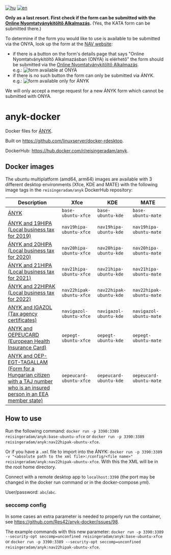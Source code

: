 [![hu](https://img.shields.io/badge/lang-hu-green.svg)](https://github.com/Res42/anyk-docker/blob/master/README.md)
[![en](https://img.shields.io/badge/lang-en-red.svg)](https://github.com/Res42/anyk-docker/blob/master/README.en.md)

**Only as a last resort. First check if the form can be submitted with the [Online Nyomtatványkitöltő Alkalmazás](https://onya.nav.gov.hu/).**
(Yes, the KATA form can be submitted there.)

To determine if the form you would like to use is available to be submitted via the ONYA, look up the form at the [NAV website](https://nav.gov.hu/nyomtatvanyok/letoltesek/nyomtatvanykitolto_programok/nyomtatvanykitolto_programok_nav):

- if there is a button on the form's details page that says "Online Nyomtatványkitöltő Alkalmazásban (ONYA) is elérhető" the form should be submitted via the [Online Nyomtatványkitöltő Alkalmazás](https://onya.nav.gov.hu/).  
   e.g.: ![form available at ONYA](https://user-images.githubusercontent.com/2495806/159995313-2e5b39d9-5230-4ee7-ab01-207da801f585.png)
- if there is no such button the form can only be submitted via ÁNYK.  
   e.g.: ![form available only for ÁNYK](https://user-images.githubusercontent.com/2495806/159995784-5e1e22b0-f2d0-4197-95c1-6c1ae004f4e7.png)

We will only accept a merge request for a new ÁNYK form which cannot be submitted with ONYA.

# anyk-docker

Docker files for [ÁNYK](https://nav.gov.hu/nyomtatvanyok/letoltesek/nyomtatvanykitolto_programok/nyomtatvany_apeh/keretprogramok/AbevJava).

Built on <https://github.com/linuxserver/docker-rdesktop>.

DockerHub: <https://hub.docker.com/r/reisingeradam/anyk>.

## Docker images

The ubuntu multiplatform (amd64, arm64) images are available with 3 different desktop environments (Xfce, KDE and MATE) with the following image tags in the `reisingeradam/anyk` DockerHub repository:

| Description                                                                                                                                                                                                                                                    | Xfce                     | KDE                     | MATE                     |
| -------------------------------------------------------------------------------------------------------------------------------------------------------------------------------------------------------------------------------------------------------------- | ------------------------ | ----------------------- | ------------------------ |
| [ÁNYK](https://nav.gov.hu/nyomtatvanyok/letoltesek/nyomtatvanykitolto_programok/nyomtatvany_apeh/keretprogramok/AbevJava)                                                                                                                                      | `base-ubuntu-xfce`       | `base-ubuntu-kde`       | `base-ubuntu-mate`       |
| [ÁNYK and 19HIPA (Local business tax for 2019)](https://nav.gov.hu/nyomtatvanyok/letoltesek/nyomtatvanykitolto_programok/nyomtatvanykitolto_programok_nav/19HIPA)                                                                                              | `nav19hipa-ubuntu-xfce`  | `nav19hipa-ubuntu-kde`  | `nav19hipa-ubuntu-mate`  |
| [ÁNYK and 20HIPA (Local business tax for 2020)](https://nav.gov.hu/nyomtatvanyok/letoltesek/nyomtatvanykitolto_programok/nyomtatvanykitolto_programok_nav/20HIPA)                                                                                              | `nav20hipa-ubuntu-xfce`  | `nav20hipa-ubuntu-kde`  | `nav20hipa-ubuntu-mate`  |
| [ÁNYK and 21HIPA (Local business tax for 2021)](https://nav.gov.hu/nyomtatvanyok/letoltesek/nyomtatvanykitolto_programok/nyomtatvanykitolto_programok_nav/21HIPA)                                                                                              | `nav21hipa-ubuntu-xfce`  | `nav21hipa-ubuntu-kde`  | `nav21hipa-ubuntu-mate`  |
| [ÁNYK and 22HIPAK (Local business tax for 2022)](https://nav.gov.hu/nyomtatvanyok/letoltesek/nyomtatvanykitolto_programok/nyomtatvanykitolto_programok_nav/22hipak)                                                                                            | `nav22hipak-ubuntu-xfce` | `nav22hipak-ubuntu-kde` | `nav22hipak-ubuntu-mate` |
| [ANYK and IGAZOL (Tax agency certificates)](https://nav.gov.hu/nyomtatvanyok/letoltesek/nyomtatvanykitolto_programok/nyomtatvanykitolto_programok_nav/igazol)                                                                                                  | `navigazol-ubuntu-xfce`  | `navigazol-ubuntu-kde`  | `navigazol-ubuntu-mate`  |
| [ANYK and OEPEUCARD (European Health Insurance Card)](https://neak.gov.hu/felso_menu/lakossagnak/ellatas_kulfoldon/az_europai_egeszsegbiztositasi_kartya)                                                                                                      | `oepegt-ubuntu-xfce`     | `oepegt-ubuntu-kde`     | `oepegt-ubuntu-mate`     |
| [ANYK and OEP-EGT-TAGALLAM (Form for a Hungarian citizen with a TAJ number who is an insured person in an EEA member state)](https://neak.gov.hu/felso_menu/lakossagnak/ellatas_magyarorszagon/jogosultsag_az_ellatasra/kulfoldon_munkat_vallalok_bejelentese) | `oepeucard-ubuntu-xfce`  | `oepeucard-ubuntu-kde`  | `oepeucard-ubuntu-mate`  |

## How to use

Run the following command: `docker run -p 3390:3389 reisingeradam/anyk:base-ubuntu-xfce` or `docker run -p 3390:3389 reisingeradam/anyk:nav22hipak-ubuntu-xfce`.

Or if you have a `.xml` file to import into the ÁNYK: `docker run -p 3390:3389 -v "<absolute path to the xml file>:/config/<file name>" reisingeradam/anyk:nav22hipak-ubuntu-xfce`.
With this the XML will be in the root home directory.

Connect with a remote desktop app to `localhost:3390` (the port may be changed in the docker run command or in the docker-compose.yml).

User/password: `abc`/`abc`.

### seccomp config

In some cases an extra parameter is needed to properly run the container, see <https://github.com/Res42/anyk-docker/issues/98>.

The example commands with this new parameter: `docker run -p 3390:3389 --security-opt seccomp=unconfined reisingeradam/anyk:base-ubuntu-xfce` or `docker run -p 3390:3389 --security-opt seccomp=unconfined reisingeradam/anyk:nav22hipak-ubuntu-xfce`.
